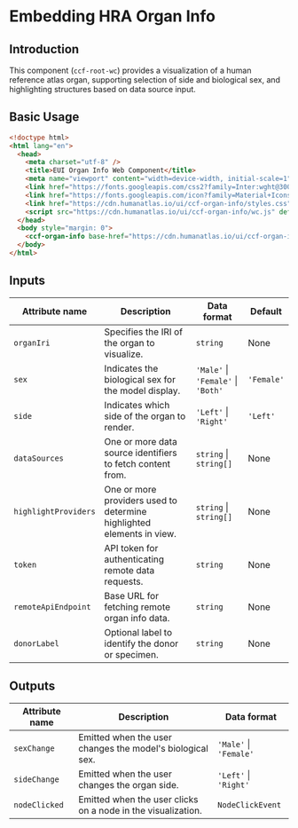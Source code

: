 # Embedding HRA Organ Info

## Introduction

This component (`ccf-root-wc`) provides a visualization of a human reference atlas organ, supporting selection of side and biological sex, and highlighting structures based on data source input.

## Basic Usage

```html
<!doctype html>
<html lang="en">
  <head>
    <meta charset="utf-8" />
    <title>EUI Organ Info Web Component</title>
    <meta name="viewport" content="width=device-width, initial-scale=1" />
    <link href="https://fonts.googleapis.com/css2?family=Inter:wght@300;400;500&amp;display=swap" rel="stylesheet" />
    <link href="https://fonts.googleapis.com/icon?family=Material+Icons|Material+Icons+Outlined" rel="stylesheet" />
    <link href="https://cdn.humanatlas.io/ui/ccf-organ-info/styles.css" rel="stylesheet" />
    <script src="https://cdn.humanatlas.io/ui/ccf-organ-info/wc.js" defer></script>
  </head>
  <body style="margin: 0">
    <ccf-organ-info base-href="https://cdn.humanatlas.io/ui/ccf-organ-info/" remote-api-endpoint="https://apps.humanatlas.io/api" organ-iri="http://purl.obolibrary.org/obo/UBERON_0002113" data-sources='["https://purl.humanatlas.io/collection/ds-graphs"]'> </ccf-organ-info>
  </body>
</html>
```

## Inputs

| **Attribute name**   | **Description**                                                       | **Data format**                    | **Default** |
| -------------------- | --------------------------------------------------------------------- | ---------------------------------- | ----------- |
| `organIri`           | Specifies the IRI of the organ to visualize.                          | `string`                           | None        |
| `sex`                | Indicates the biological sex for the model display.                   | `'Male'` \| `'Female'` \| `'Both'` | `'Female'`  |
| `side`               | Indicates which side of the organ to render.                          | `'Left'` \| `'Right'`              | `'Left'`    |
| `dataSources`        | One or more data source identifiers to fetch content from.            | `string` \| `string[]`             | None        |
| `highlightProviders` | One or more providers used to determine highlighted elements in view. | `string` \| `string[]`             | None        |
| `token`              | API token for authenticating remote data requests.                    | `string`                           | None        |
| `remoteApiEndpoint`  | Base URL for fetching remote organ info data.                         | `string`                           | None        |
| `donorLabel`         | Optional label to identify the donor or specimen.                     | `string`                           | None        |

## Outputs

| **Attribute name** | **Description**                                              | **Data format**        |
| ------------------ | ------------------------------------------------------------ | ---------------------- |
| `sexChange`        | Emitted when the user changes the model's biological sex.    | `'Male'` \| `'Female'` |
| `sideChange`       | Emitted when the user changes the organ side.                | `'Left'` \| `'Right'`  |
| `nodeClicked`      | Emitted when the user clicks on a node in the visualization. | `NodeClickEvent`       |
